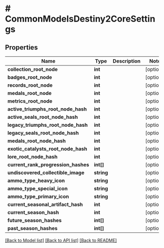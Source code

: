 # # CommonModelsDestiny2CoreSettings

## Properties

Name | Type | Description | Notes
------------ | ------------- | ------------- | -------------
**collection_root_node** | **int** |  | [optional]
**badges_root_node** | **int** |  | [optional]
**records_root_node** | **int** |  | [optional]
**medals_root_node** | **int** |  | [optional]
**metrics_root_node** | **int** |  | [optional]
**active_triumphs_root_node_hash** | **int** |  | [optional]
**active_seals_root_node_hash** | **int** |  | [optional]
**legacy_triumphs_root_node_hash** | **int** |  | [optional]
**legacy_seals_root_node_hash** | **int** |  | [optional]
**medals_root_node_hash** | **int** |  | [optional]
**exotic_catalysts_root_node_hash** | **int** |  | [optional]
**lore_root_node_hash** | **int** |  | [optional]
**current_rank_progression_hashes** | **int[]** |  | [optional]
**undiscovered_collectible_image** | **string** |  | [optional]
**ammo_type_heavy_icon** | **string** |  | [optional]
**ammo_type_special_icon** | **string** |  | [optional]
**ammo_type_primary_icon** | **string** |  | [optional]
**current_seasonal_artifact_hash** | **int** |  | [optional]
**current_season_hash** | **int** |  | [optional]
**future_season_hashes** | **int[]** |  | [optional]
**past_season_hashes** | **int[]** |  | [optional]

[[Back to Model list]](../../README.md#models) [[Back to API list]](../../README.md#endpoints) [[Back to README]](../../README.md)
